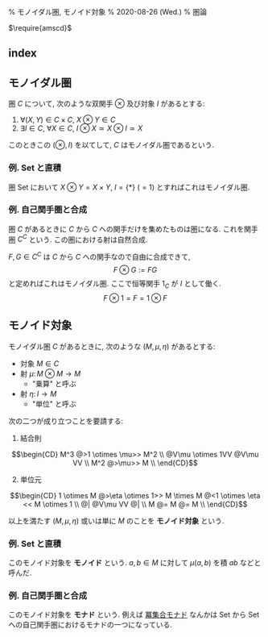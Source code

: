 % モノイダル圏, モノイド対象
% 2020-08-26 (Wed.)
% 圏論

$\require{amscd}$

## index

<div id=toc></div>

## モノイダル圏

圏 $C$ について, 次のような双関手 $\otimes$ 及び対象 $I$ があるとする:

1. $\forall (X, Y) \in C \times C,~ X \otimes Y \in C$
1. $\exists I \in C,~ \forall X \in C,~ I \otimes X \simeq X \otimes I \simeq X$

このときこの $(\otimes, I)$ を以てして, $C$ はモノイダル圏であるという.

### 例. Set と直積

圏 Set において $X \otimes Y = X \times Y$, $I = \{\ast\} ~(=1)$ とすればこれはモノイダル圏.

### 例. 自己関手圏と合成

圏 $C$ があるときに $C$ から $C$ への関手だけを集めたものは圏になる.
これを関手圏 $C^C$ という.
この圏における射は自然合成.

$F,G \in C^C$ は $C$ から $C$ への関手なので自由に合成できて,
$$F \otimes G := FG$$
と定めればこれはモノイダル圏.
ここで恒等関手 $1_C$ が $I$ として働く.
$$F \otimes 1 = F = 1 \otimes F$$

## モノイド対象

モノイダル圏 $C$ があるときに, 次のような $(M, \mu, \eta)$ があるとする:

- 対象 $M \in C$
- 射 $\mu \colon M \otimes M \to M$
    - "乗算" と呼ぶ
- 射 $\eta \colon I \to M$
    - "単位" と呼ぶ

次の二つが成り立つことを要請する:

1. 結合則

$$\begin{CD}
M^3 @>1 \otimes \mu>> M^2 \\
@V\mu \otimes 1VV     @V\mu VV \\
M^2 @>\mu>> M \\
\end{CD}$$

2. 単位元

$$\begin{CD}
1 \otimes M @>\eta \otimes 1>> M \times M @<1 \otimes \eta << M \otimes 1 \\
@| @V\mu VV @| \\
M @= M @= M \\
\end{CD}$$

以上を満たす $(M, \mu, \eta)$ 或いは単に $M$ のことを **モノイド対象** という.

### 例. Set と直積

このモノイド対象を **モノイド** という.
$a, b \in M$ に対して $\mu(a, b)$ を積 $ab$ などと呼んだ.

### 例. 自己関手圏と合成

このモノイド対象を **モナド** という.
例えば [冪集合モナド](power-monad) なんかは Set から Set への自己関手圏におけるモナドの一つになっている.
